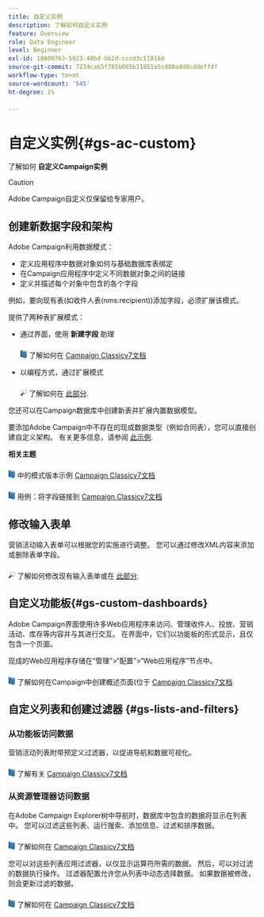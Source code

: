 ```yaml
---
title: 自定义实例
description: 了解如何自定义实例
feature: Overview
role: Data Engineer
level: Beginner
exl-id: 18000763-5923-48bd-b62d-cccd3c11016d
source-git-commit: 7234ca65f785b005b11851a5cd88add8cddeff4f
workflow-type: tm+mt
source-wordcount: '545'
ht-degree: 1%

---
```


# 自定义实例{#gs-ac-custom}

了解如何 **自定义Campaign实例**

>[!CAUTION]
>
>Adobe Campaign自定义仅保留给专家用户。

## 创建新数据字段和架构

Adobe Campaign利用数据模式：

* 定义应用程序中数据对象如何与基础数据库表绑定
* 在Campaign应用程序中定义不同数据对象之间的链接
* 定义并描述每个对象中包含的各个字段

例如，要向现有表(如收件人表(nms:recipient))添加字段，必须扩展该模式。

提供了两种表扩展模式：

* 通过界面，使用 **新建字段** 助理

   ![](../assets/do-not-localize/book.png) 了解如何在 [Campaign Classicv7文档](https://experienceleague.adobe.com/docs/campaign-classic/using/configuring-campaign-classic/editing-schemas/new-field-wizard.html?lang=en#configuring-campaign-classic)

* 以编程方式，通过扩展模式

   ![](../assets/do-not-localize/glass.png) 了解如何在 [此部分](../dev/extend-schema.md).


您还可以在Campaign数据库中创建新表并扩展内置数据模型。

要添加Adobe Campaign中不存在的现成数据类型（例如合同表），您可以直接创建自定义架构。 有关更多信息，请参阅 [此示例](../dev/create-schema.md#example--creating-a-contract-table).

**相关主题**

![](../assets/do-not-localize/book.png) 中的模式版本示例 [Campaign Classicv7文档](https://experienceleague.adobe.com/docs/campaign-classic/using/configuring-campaign-classic/editing-schemas/examples-of-schemas-edition.html?lang=en#configuring-campaign-classic)

![](../assets/do-not-localize/book.png) 用例：将字段链接到 [Campaign Classicv7文档](https://experienceleague.adobe.com/docs/campaign-classic/using/configuring-campaign-classic/editing-schemas/examples-of-schemas-edition.html?lang=en#uc-link)


## 修改输入表单

营销活动输入表单可以根据您的实施进行调整。 您可以通过修改XML内容来添加或删除表单字段。

![](../assets/do-not-localize/glass.png) 了解如何修改现有输入表单或在 [此部分](../dev/forms.md).

## 自定义功能板{#gs-custom-dashboards}

Adobe Campaign界面使用许多Web应用程序来访问、管理收件人、投放、营销活动、库存等内容并与其进行交互。 在界面中，它们以功能板的形式显示，且仅包含一个页面。

现成的Web应用程序存储在“管理”>“配置”>“Web应用程序”节点中。

![](../assets/do-not-localize/book.png) 了解如何在Campaign中创建概述页面(位于 [Campaign Classicv7文档](https://experienceleague.adobe.com/docs/campaign-classic/using/designing-content/web-applications/use-cases--creating-overviews.html?lang=en#creating-a-single-page-web-application)


## 自定义列表和创建过滤器 {#gs-lists-and-filters}

### 从功能板访问数据

营销活动列表附带预定义过滤器，以促进导航和数据可视化。

![](../assets/do-not-localize/book.png) 了解有关 [Campaign Classicv7文档](https://experienceleague.adobe.com/docs/campaign-classic/using/getting-started/filtering-data/filtering-options.html?lang=en#about-filtering)


### 从资源管理器访问数据

在Adobe Campaign Explorer树中导航时，数据库中包含的数据将显示在列表中。 您可以过滤这些列表、运行搜索、添加信息、过滤和排序数据。

![](../assets/do-not-localize/book.png) 了解如何在 [Campaign Classicv7文档](https://experienceleague.adobe.com/docs/campaign-classic/using/getting-started/starting-with-adobe-campaign/campaign-workspace/adobe-campaign-ui-lists.html?lang=en#getting-started)


您可以对这些列表应用过滤器，以仅显示运算符所需的数据。 然后，可以对过滤的数据执行操作。 过滤器配置允许您从列表中动态选择数据。 如果数据被修改，则会更新过滤的数据。

![](../assets/do-not-localize/book.png) 了解如何在 [Campaign Classicv7文档](https://experienceleague.adobe.com/docs/campaign-classic/using/getting-started/filtering-data/creating-filters.html?lang=en#typology-of-available-filters)
